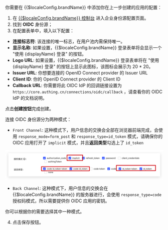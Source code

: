 <IntegrationDetailCard :title="`在 ${$localeConfig.brandName} 填入 OIDC Client 配置`">

你需要在 {{$localeConfig.brandName}} 中添加你在上一步创建的应用的配置：

1. 在 [{{$localeConfig.brandName}} 控制台](https://console.authing.cn) 进入企业身份源配置页面。
2. 找到 **OIDC** 身份源；
3. 在配置表单中，填入以下配置：

- **连接标志符**: 该连接的唯一标志，在用户池内需保持唯一。
- **显示名称**: 如果设置，{{$localeConfig.brandName}} 登录表单将会显示一个 "使用 {displayName} 登录" 的按钮。
- **Logo URL**: 如果设置，{{$localeConfig.brandName}} 登录表单将在 "使用 {displayName} 登录" 的按钮上显示此图标，该图标会展示为 20 \* 20。
- **Issuer URL**: 你想要连接的 OpenID Connect provider 的 Issuer URL
- **Client ID**: 你的 OpenID Connect provider 的 Client ID
- **Callback URL**: 你需要将此 OIDC IdP 的回调链接设置为 `https://core.authing.cn/connections/oidc/callback` ，请查看你的 OIDC IdP 的文档说明。

点击**创建按钮**完成创建。

连接 OIDC 身份源分为两种模式：

- `Front Channel`: 这种模式下，用户信息的交换会全部在浏览器前端完成，会使用 `response_mode=form_post` 和 `response_type=id_token` 模式，请确保你的 OIDC 应用打开了 `implicit` 模式，并且**返回类型**勾选上了 `id_token`

![](./images/oidc-3.png)

- `Back Channel`: 这种模式下，用户信息的交换会在 {{$localeConfig.brandName}} 的服务器进行，会使用 `response_type=code` 授权码模式，所以需要提供你 OIDC 应用的密钥。

你可以根据你的需要选择其中一种模式。


4. 点击保存按钮。

</IntegrationDetailCard>